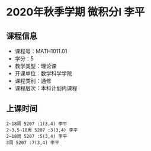 # 2020年秋季学期 微积分I 李平






## 课程信息

- 课程号：MATH1011.01
- 学分：5
- 教学类型：理论课
- 开课单位：数学科学学院
- 课程类别：通修
- 课程层次：本科计划内课程

## 上课时间

```
2~18周 5207 :1(3,4) 李平
2~3,5~18周 5207 :3(3,4) 李平
2~18周 5207 :5(3,4) 李平
3周 5207 :7(3,4) 李平
```

